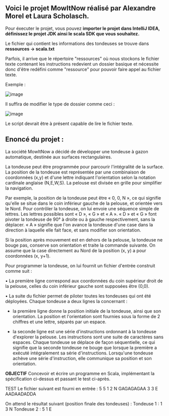## Voici le projet MowItNow réalisé par Alexandre Morel et Laura Scholasch.

Pour éxecuter le projet, vous pouvez **importer le projet dans IntelliJ IDEA, définissez le projet JDK ainsi le scala SDK que vous souhaitez.**

Le fichier qui contient les informations des tondeuses se trouve dans **ressources -> scala.txt**

Parfois, il arrive que le répertoire "ressources" où nous stockons le fichier texte contenant les instructions redevient un dossier basique et nécessite donc d'être redéfini comme "ressource" pour pouvoir faire appel au fichier texte.

Exemple :

![image](https://user-images.githubusercontent.com/88337469/139060680-5dcd4b3d-715d-46cb-89dd-c5cabf32ec19.png)

Il suffira de modifier le type de dossier comme ceci :

![image](https://user-images.githubusercontent.com/88337469/139061925-f58aa7ba-89fd-4272-9e6f-a048d791ece4.png)

Le script devrait être à présent capable de lire le fichier texte.


## Enoncé du projet :

La société MowItNow a décidé de développer une tondeuse à gazon automatique,
destinée aux surfaces rectangulaires.

La tondeuse peut être programmée pour parcourir l'intégralité de la surface. La position de
la tondeuse est représentée par une combinaison de coordonnées (x,y) et d'une lettre
indiquant l'orientation selon la notation cardinale anglaise (N,E,W,S). La pelouse est
divisée en grille pour simplifier la navigation.

Par exemple, la position de la tondeuse peut être « 0, 0, N », ce qui signifie qu'elle se
situe dans le coin inférieur gauche de la pelouse, et orientée vers le Nord.
Pour contrôler la tondeuse, on lui envoie une séquence simple de lettres. Les lettres
possibles sont « D », « G » et « A ».
« D » et « G » font pivoter la tondeuse de 90° à droite ou à gauche respectivement, sans la
déplacer. « A » signifie que l'on avance la tondeuse d'une case dans la direction à laquelle
elle fait face, et sans modifier son orientation.

Si la position après mouvement est en dehors de la pelouse, la tondeuse ne bouge pas,
conserve son orientation et traite la commande suivante.
On assume que la case directement au Nord de la position (x, y) a pour coordonnées (x,
y+1).

Pour programmer la tondeuse, on lui fournit un fichier d'entrée construit comme suit :

• La première ligne correspond aux coordonnées du coin supérieur droit de la pelouse,
celles du coin inférieur gauche sont supposées être (0,0).

• La suite du fichier permet de piloter toutes les tondeuses qui ont été déployées.
Chaque tondeuse a deux lignes la concernant :

- la première ligne donne la position initiale de la tondeuse, ainsi que son
orientation. La position et l'orientation sont fournies sous la forme de 2 chiffres
et une lettre, séparés par un espace.

- la seconde ligne est une série d'instructions ordonnant à la tondeuse d'explorer
la pelouse. Les instructions sont une suite de caractères sans espaces.
Chaque tondeuse se déplace de façon séquentielle, ce qui signifie que la seconde
tondeuse ne bouge que lorsque la première a exécuté intégralement sa série
d'instructions.
Lorsqu'une tondeuse achève une série d'instruction, elle communique sa position et son
orientation.

**OBJECTIF**
Concevoir et écrire un programme en Scala, implémentant la spécification ci-dessus et
passant le test ci-après.

TEST
Le fichier suivant est fourni en entrée :
5 5
1 2 N
GAGAGAGAA
3 3 E
AADAADADDA

On attend le résultat suivant (position finale des tondeuses) :
Tondeuse 1 : 1 3 N
Tondeuse 2 : 5 1 E
